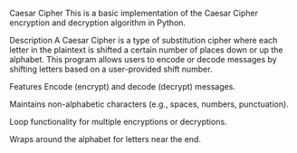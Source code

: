 Caesar Cipher
This is a basic implementation of the Caesar Cipher encryption and decryption algorithm in Python.

Description
A Caesar Cipher is a type of substitution cipher where each letter in the plaintext is shifted a certain number of places down or up the alphabet. This program allows users to encode or decode messages by shifting letters based on a user-provided shift number.

Features
Encode (encrypt) and decode (decrypt) messages.

Maintains non-alphabetic characters (e.g., spaces, numbers, punctuation).

Loop functionality for multiple encryptions or decryptions.

Wraps around the alphabet for letters near the end.

